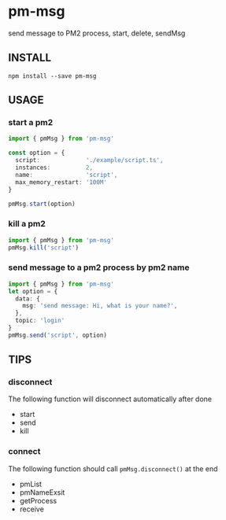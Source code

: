 # pm-msg
send message to PM2 process, start, delete, sendMsg

## INSTALL
```
npm install --save pm-msg
```

## USAGE
### start a pm2
```ts
import { pmMsg } from 'pm-msg'

const option = {
  script:             './example/script.ts',    
  instances:          2,    
  name:               'script',       
  max_memory_restart: '100M'          
}

pmMsg.start(option)
```

### kill a pm2
```ts
import { pmMsg } from 'pm-msg'
pmMsg.kill('script')
```

### send message to a pm2 process by pm2 name
```ts
import { pmMsg } from 'pm-msg'
let option = {
  data: {
    msg: 'send message: Hi, what is your name?',
  },
  topic: 'login'
}
pmMsg.send('script', option)
```

## TIPS
### disconnect
The following function will disconnect automatically after done
* start
* send
* kill

### connect
The following function should call `pmMsg.disconnect()` at the end
* pmList
* pmNameExsit
* getProcess
* receive
